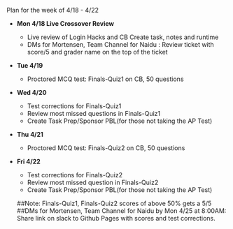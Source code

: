 Plan for the week of 4/18 - 4/22
* **Mon 4/18 Live Crossover Review**
  * Live review of Login Hacks and CB Create task, notes and runtime  
  * DMs for Mortensen, Team Channel for Naidu : Review ticket with score/5 and grader name on the top of the ticket  
* **Tue 4/19**
    * Proctored MCQ test: Finals-Quiz1 on CB, 50 questions  
* **Wed 4/20**
  * Test corrections for Finals-Quiz1    
  * Review most missed questions in Finals-Quiz1    
  * Create Task Prep/Sponsor PBL(for those not taking the AP Test)  
* **Thu 4/21**
    * Proctored MCQ test: Finals-Quiz2 on CB, 50 questions  
* **Fri 4/22**
  * Test corrections for Finals-Quiz2  
  * Review most missed question in Finals-Quiz2  
   * Create Task Prep/Sponsor PBL(for those not taking the AP Test)  

  
  ##Note: Finals-Quiz1, Finals-Quiz2 scores of above 50% gets a 5/5  
  ##DMs for Mortensen, Team Channel for Naidu by Mon 4/25 at 8:00AM: Share link on slack to Github Pages with scores and test corrections.  
